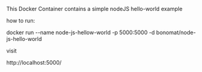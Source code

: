 This Docker Container contains a simple nodeJS hello-world example

how to run:

docker run  --name node-js-hellow-world -p 5000:5000 -d bonomat/node-js-hello-world

visit 

http://localhost:5000/
